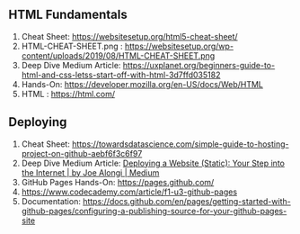 ## HTML Fundamentals
1.	Cheat Sheet: https://websitesetup.org/html5-cheat-sheet/
1.	HTML-CHEAT-SHEET.png : https://websitesetup.org/wp-content/uploads/2019/08/HTML-CHEAT-SHEET.png
2.	Deep Dive Medium Article: https://uxplanet.org/beginners-guide-to-html-and-css-letss-start-off-with-html-3d7ffd035182 
3.	Hands-On: https://developer.mozilla.org/en-US/docs/Web/HTML
1.	HTML : https://html.com/


## Deploying
1.	Cheat Sheet: https://towardsdatascience.com/simple-guide-to-hosting-project-on-github-aebf6f3c6f97 
2.	Deep Dive Medium Article: [Deploying a Website (Static): Your Step into the Internet | by Joe Alongi | Medium  ](https://collectedview.medium.com/deploying-a-website-static-b5583b2963db)
3.	GitHub Pages Hands-On: https://pages.github.com/
4. https://www.codecademy.com/article/f1-u3-github-pages
5. Documentation: https://docs.github.com/en/pages/getting-started-with-github-pages/configuring-a-publishing-source-for-your-github-pages-site
